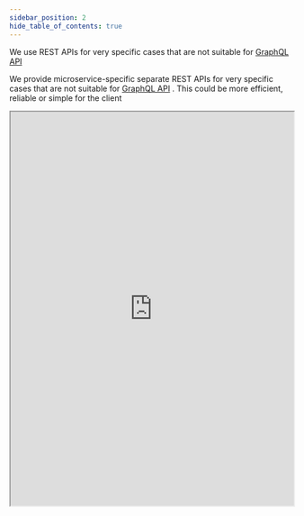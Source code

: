 ```yaml
---
sidebar_position: 2
hide_table_of_contents: true
---
```

We use REST APIs for very specific cases that are not suitable for [GraphQL API](GraphQL%20API.md)

We provide microservice-specific separate REST APIs for very specific cases that are not suitable for [GraphQL API](GraphQL%20API.md) . This could be more efficient, reliable or simple for the client

<iframe src="https://27xghrvrv2.apidog.io/add-new-metric-values-12248082e0" width="100%" height="700"></iframe>